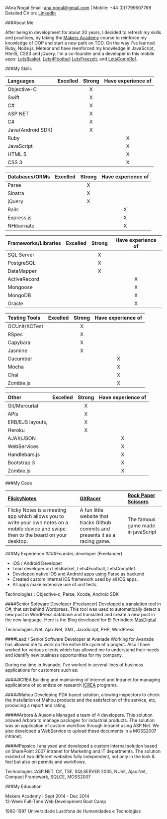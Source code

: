#Ana Nogal
Email: ana.nogal@gmail.com | Mobile: +44 (0)7799507768  
Detailed CV on: [LinkedIn](http://www.linkedin.com/in/ananogal)

###About Me

After being in development for about 20 years, I decided to refresh my skills and practices, by taking the [Makers Academy](http://makersacademy.com) course to reinforce my knowledge of OOP and start a new path on TDD.  On the way I've learned Ruby, Node.js, Meteor and have reenforced my knowledge in JavaScript, Html5, CSS3 and jQuery. 
I'm a co-founder  and a developer in this mobile apps: [LetsBasket](https://itunes.apple.com/en/app/letsbasket/id460185648), [Lets4Football](https://itunes.apple.com/us/app/football-stats-more-lets4football+/id593996707?mt=8) [LetsFreezeIt](https://itunes.apple.com/us/app/letsfreezeit-your-camera-in/id882943454?mt=8), and [LetsCompRef](https://itunes.apple.com/us/app/letscompref/id769406191?mt=8).

###My Skills

|  Languages|Excelled | Strong| Have experience of |
|:----------|:--------:|:-------------:|:-----------:|
|Objective-C|	| X| |
|Swift||X||
|C#||X||
|ASP.NET||X||
|C#||X||
|Java(Android SDK)||X||
|Ruby|||X|
|JavaScript|||X|
|HTML 5|||X|
|CSS 3|||X|

|Databases/ORMs|  Excelled | Strong| Have experience of |
|:----------|:--------:|:-------------:|:-----------:|
|Parse|	| X| |
|Sinatra||X||
|jQuery||X||
|Rails|||X|
|Express.js|||X|
|NHibernate|||X|

|  Frameworks/Libraries|Excelled | Strong| Have experience of |
|:----------|:--------:|:-------------:|:-----------:|
|SQL Server||X| |
|PostgreSQL||X||
|DataMapper||X||
|ActiveRecord|||X|
|Mongoose|||X|
|MongoDB|||X|
|Oracle|||X|

|  Testing Tools|Excelled | Strong| Have experience of |
|:----------|:--------:|:-------------:|:-----------:|
|OCUnit/XCTest|	| X| |
|RSpec||X||
|Capybara||X||
|Jasmine||X||
|Cucumber|||X|
|Mocha|||X|
|Chai|||X|
|Zombie.js|||X|



|  Other|Excelled | Strong| Have experience of |
|:----------|:--------:|:-------------:|:-----------:|
|Git/Mercurial|	| X| |
|APIs||X||
|ERB/EJS layouts,||X||
|Heroku||X||
|AJAX/JSON|||X|
|WebServices|||X|
|Handlebars.js|||X|
|Bootstrap 3|||X|
|Zombie.js|||X|


###My Code

|[FlickyNotes](https://github.com/ananogal/FlickyNotes) | [GitRacer](https://github.com/ananogal/gitRacer) | [Rock Paper Scissors](https://github.com/ananogal/rps_js)|
|:------|:--------|:--------|
| Flicky Notes is a meeting app which allows you to write your own notes on a mobile device and swipe then to the board on your desktop. | A fun little website that tracks Github commits and presents it as a racing game.|The famous game made in javaScript|


###My Experience
####Founder, developer (Freelancer)
 - iOS / Android Developer
 - Lead developer on LetsBasket, Lets4Football, LetsCompRef. 
 - Developed native iOS and Android apps using Parse as backend
 - Created custom internal iOS framework used by all iOS apps. 
 - All apps make extensive use of unit tests.

Technologies : Objective-c, Parse, Xcode, Android SDK

####Senior Software Developer (Freelancer)
Developed a translation tool in C#, that sat behind Wordpress. This tool was used to automatically detect a new post in WordPress database and translated and create a new post in the new language. Here is the Blog developed for El Periódico: [MásDigital](http://blogs.elperiodico.com/masdigital/)

Technologies:.Net, Ajax.Net, XML, JavaScript, PHP, WordPress

####Lead / Senior Software Developer at Avanade
Working for Avanade has allowed me to work on the entire life cycle of a project. Also I have worked for various clients which has allowed me to understand their needs and identify new business opportunities for my company.

During my time in Avanade, I've worked in several lines of business applications for customers such as: 

#####ICREA
Building and maintaining of internet and Intranet for managing applications of scientists on research [ICREA](https://www.icrea.cat/web/home.aspx) programs.

#####Mahou
Developing  PDA based solution, allowing inspectors to check the installation of Mahou products and the satisfaction of the service, etc, producing a report and rating. 

#####Arbora & Ausonia
Managed a team of 4 developers. This solution allowed Arbora to manage packages for industrial products. The solution was an application of custom workflow through intranet using ASP.Net. We also developed a WebService to upload these documents in a MOSS2007 intranet.

#####Pepsico
I analysed and developed a custom internal solution based on SharePoint 2007 intranet for Marketing and IT departments. The solution existed of two different websites fully  independent, not only in the look & feel but also on permits and workflows.

Technologies :ASP.NET, C#, TSF, SQLSERVER 2005, NUnit, Ajax.Net, Compact Framework, SQLCE, MOSS2007


###My Education

Makers Academy | Sept 2014 - Dec 2014  
12-Week Full-Time Web Development Boot Camp  

1992-1997
Universidade Lusófona de Humanidades e Tecnologias